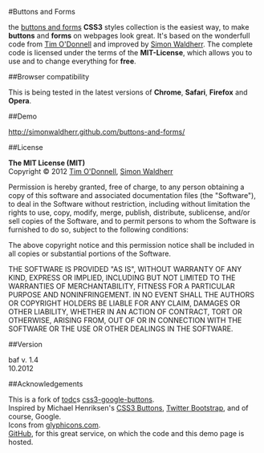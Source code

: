 #Buttons and Forms

the [buttons and forms](https://github.com/SimonWaldherr/buttons-and-forms) **CSS3** styles collection is the easiest way, to make **buttons** and **forms** on webpages look great. It's based on the wonderfull code from [Tim O'Donnell](http://timodonnell.com/) and improved by [Simon Waldherr](http://simon.waldherr.eu/). The complete code is licensed under the terms of the **MIT-License**, which allows you to use and to change everything for **free**.

##Browser compatibility

This is being tested in the latest versions of **Chrome**, **Safari**, **Firefox** and **Opera**.


##Demo

<http://simonwaldherr.github.com/buttons-and-forms/>


##License

**The MIT License (MIT)**  
Copyright &copy; 2012 [Tim O'Donnell](https://github.com/todc/), [Simon Waldherr](https://github.com/SimonWaldherr)  

Permission is hereby granted, free of charge, to any person obtaining a copy of this software and associated documentation files (the "Software"), to deal in the Software without restriction, including without limitation the rights to use, copy, modify, merge, publish, distribute, sublicense, and/or sell copies of the Software, and to permit persons to whom the Software is furnished to do so, subject to the following conditions:

The above copyright notice and this permission notice shall be included in all copies or substantial portions of the Software.

THE SOFTWARE IS PROVIDED "AS IS", WITHOUT WARRANTY OF ANY KIND, EXPRESS OR IMPLIED, INCLUDING BUT NOT LIMITED TO THE WARRANTIES OF MERCHANTABILITY, FITNESS FOR A PARTICULAR PURPOSE AND NONINFRINGEMENT. IN NO EVENT SHALL THE AUTHORS OR COPYRIGHT HOLDERS BE LIABLE FOR ANY CLAIM, DAMAGES OR OTHER LIABILITY, WHETHER IN AN ACTION OF CONTRACT, TORT OR OTHERWISE, ARISING FROM, OUT OF OR IN CONNECTION WITH THE SOFTWARE OR THE USE OR OTHER DEALINGS IN THE SOFTWARE.


##Version

baf v. 1.4  
10.2012


##Acknowledgements

This is a fork of [todc](https://github.com/todc/)s [css3-google-buttons](https://github.com/todc/css3-google-buttons).  
Inspired by Michael Henriksen's 
[CSS3 Buttons](http://github.com/michenriksen/css3buttons),
[Twitter Bootstrap](http://twitter.github.com/bootstrap/), 
and of course, Google.  
Icons from [glyphicons.com](http://glyphicons.com/).  
[GitHub](https://github.com/), for this great service, on which the code and this demo page is hosted.

